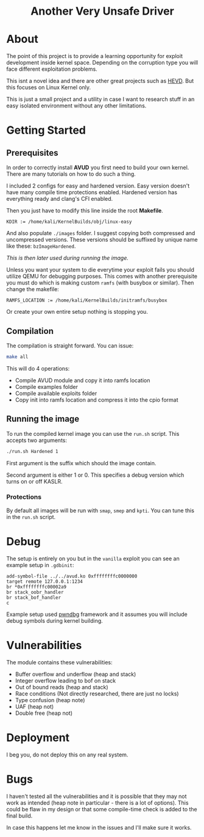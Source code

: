 <h1 align="center">Another Very Unsafe Driver</h1>

# About <a name = "about"></a>
The point of this project is to provide a learning opportunity for exploit development inside kernel space. Depending on the corruption type you will face different exploitation problems. 

This isnt a novel idea and there are other great projects such as [HEVD](https://github.com/hacksysteam/HackSysExtremeVulnerableDriver/tree/master). But this focuses on Linux Kernel only.

This is just a small project and a utility in case I want to research stuff in an easy isolated environment without any other limitations.

# Getting Started <a name = "getting_started"></a>

## Prerequisites
In order to correctly install **AVUD** you first need to build your own kernel. There are many tutorials on how to do such a thing. 

I included 2 configs for easy and hardened version.
Easy version doesn't have many compile time protections enabled. Hardened version has everything ready and clang's CFI enabled.

Then you just have to modify this line inside the root **Makefile**.
```
KDIR := /home/kali/KernelBuilds/obj/linux-easy
```

And also populate `./images` folder. I suggest copying both compressed and uncompressed versions. These versions should be suffixed by unique name like these:
`bzImageHardened`. 

*This is then later used during running the image.*

Unless you want your system to die everytime your exploit fails you should utilize QEMU for debugging purposes.
This comes with another prerequisite you must do which is making custom `ramfs` (with busybox or similar). Then change the makefile:
```
RAMFS_LOCATION := /home/kali/KernelBuilds/initramfs/busybox
```

Or create your own entire setup nothing is stopping you.

## Compilation
The compilation is straight forward. You can issue:
```bash
make all
```

This will do 4 operations:
- Compile AVUD module and copy it into ramfs location
- Compile examples folder
- Compile available exploits folder
- Copy init into ramfs location and compress it into the cpio format

## Running the image
To run the compiled kernel image you can use the `run.sh` script. This accepts two arguments:

```bash
./run.sh Hardened 1
```
First argument is the suffix which should the image contain.

Second argument is either 1 or 0. This specifies a debug version which turns on or off KASLR.

### Protections
By default all images will be run with `smap`, `smep` and `kpti`. You can tune this in the `run.sh` script.

# Debug <a name="usage"></a>
The setup is entirely on you but in the `vanilla` exploit you can see an example setup in `.gdbinit`:
```
add-symbol-file ../../avud.ko 0xffffffffc0000000
target remote 127.0.0.1:1234
br *0xffffffffc00002a9
br stack_oobr_handler
br stack_bof_handler
c
```

Example setup used [pwndbg](https://github.com/pwndbg/pwndbg) framework and it assumes you will include debug symbols during kernel building.

# Vulnerabilities
The module contains these vulnerabilities:
- Buffer overflow and underflow (heap and stack)
- Integer overflow leading to bof on stack
- Out of bound reads (heap and stack)
- Race conditions (Not directly researched, there are just no locks)
- Type confusion (heap note)
- UAF (heap not)
- Double free (heap not)

# Deployment <a name = "deployment"></a>
I beg you, do not deploy this on any real system.

# Bugs
I haven't tested all the vulnerabilities and it is possible that they may not work as intended (heap note in particular - there is a lot of options). This could be flaw in my design or that some compile-time check is added to the final build.

In case this happens let me know in the issues and I'll make sure it works.

